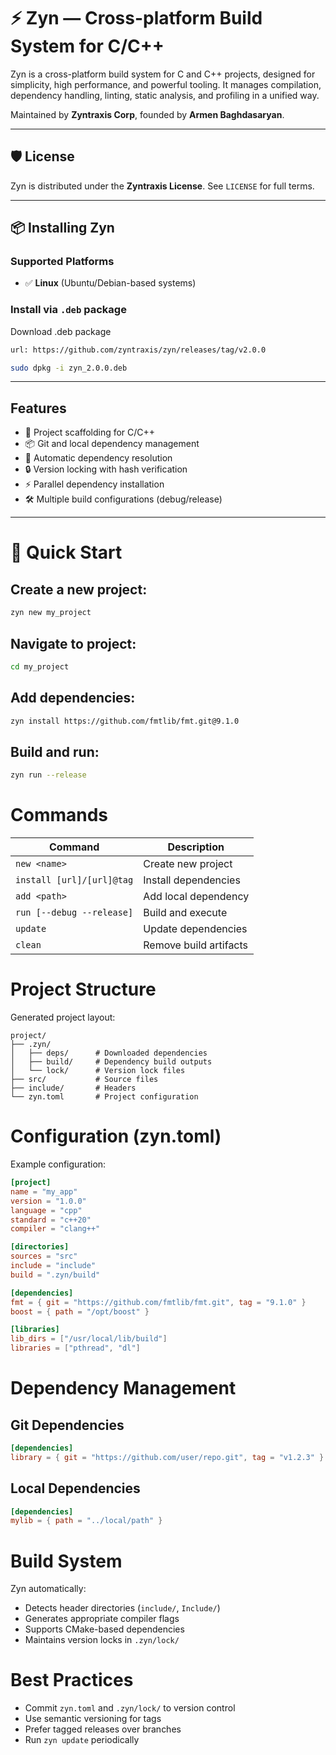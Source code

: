 # ⚡ Zyn — Cross-platform Build System for C/C++

Zyn is a cross-platform build system for C and C++ projects, designed for simplicity, high performance, and powerful tooling. It manages compilation, dependency handling, linting, static analysis, and profiling in a unified way.

Maintained by **Zyntraxis Corp**, founded by **Armen Baghdasaryan**.

---

## 🛡 License

Zyn is distributed under the **Zyntraxis License**. See `LICENSE` for full terms.

---

## 📦 Installing Zyn

### Supported Platforms
- ✅ **Linux** (Ubuntu/Debian-based systems)

### Install via `.deb` package

Download .deb package
```bash
url: https://github.com/zyntraxis/zyn/releases/tag/v2.0.0

sudo dpkg -i zyn_2.0.0.deb
```

---

## Features

- 🚀 Project scaffolding for C/C++
- 📦 Git and local dependency management
- 🔄 Automatic dependency resolution
- 🔒 Version locking with hash verification
- ⚡ Parallel dependency installation
- 🛠️ Multiple build configurations (debug/release)

---

# 🚀 Quick Start

## Create a new project:
```bash
zyn new my_project
```

## Navigate to project:
```bash
cd my_project
```

## Add dependencies:
```bash
zyn install https://github.com/fmtlib/fmt.git@9.1.0
```

## Build and run:
```bash
zyn run --release
```

# Commands

| Command                   | Description            |
| ------------------------- | ---------------------- |
| `new <name>`              | Create new project     |
| `install [url]/[url]@tag`           | Install dependencies   |
| `add <path>`              | Add local dependency   |
| `run [--debug --release]` | Build and execute      |
| `update`                  | Update dependencies    |
| `clean`                   | Remove build artifacts |

# Project Structure

Generated project layout:
```
project/
├── .zyn/
│   ├── deps/      # Downloaded dependencies
│   ├── build/     # Dependency build outputs
│   └── lock/      # Version lock files
├── src/           # Source files
├── include/       # Headers
└── zyn.toml       # Project configuration
```

# Configuration (zyn.toml)

Example configuration:
```toml
[project]
name = "my_app"
version = "1.0.0"
language = "cpp"
standard = "c++20"
compiler = "clang++"

[directories]
sources = "src"
include = "include"
build = ".zyn/build"

[dependencies]
fmt = { git = "https://github.com/fmtlib/fmt.git", tag = "9.1.0" }
boost = { path = "/opt/boost" }

[libraries]
lib_dirs = ["/usr/local/lib/build"]
libraries = ["pthread", "dl"]
```

# Dependency Management

## Git Dependencies
```toml
[dependencies]
library = { git = "https://github.com/user/repo.git", tag = "v1.2.3" }
```

## Local Dependencies
```toml
[dependencies]
mylib = { path = "../local/path" }
```

# Build System

Zyn automatically:

- Detects header directories (`include/`, `Include/`)
- Generates appropriate compiler flags
- Supports CMake-based dependencies
- Maintains version locks in `.zyn/lock/`

# Best Practices

- Commit `zyn.toml` and `.zyn/lock/` to version control
- Use semantic versioning for tags
- Prefer tagged releases over branches
- Run `zyn update` periodically